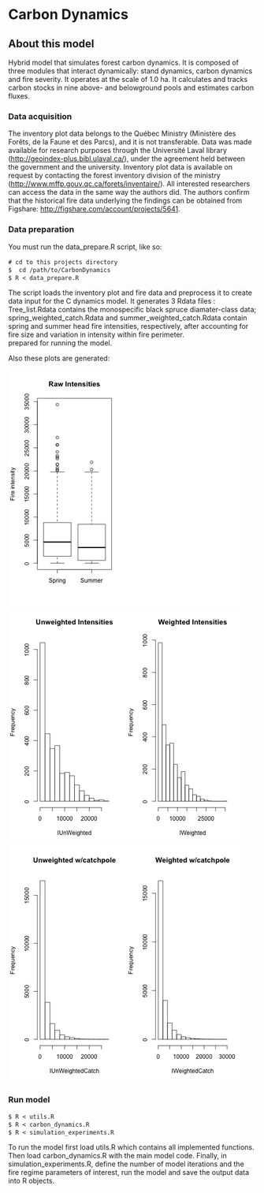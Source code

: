 # Carbon Dynamics

## About this model

Hybrid model that simulates forest carbon dynamics. It is composed of three modules that interact dynamically: stand dynamics, carbon dynamics and fire severity. It operates at the scale of 1.0 ha. It calculates and tracks carbon stocks in nine above- and belowground pools and estimates carbon fluxes.

### Data acquisition

The inventory plot data belongs to the Québec Ministry (Ministère des Forêts, de la Faune et des Parcs), and it is not transferable. Data was made available for research purposes through the Université Laval library (http://geoindex-plus.bibl.ulaval.ca/), under the agreement held between the government and the university. Inventory plot data is available on request by contacting the forest inventory division of the ministry (http://www.mffp.gouv.qc.ca/forets/inventaire/). All interested researchers can access the data in the same way the authors did. The authors confirm that the historical fire data underlying the findings can be obtained from Figshare: http://figshare.com/account/projects/5641.

### Data preparation

You must run the data_prepare.R script, like so:

    # cd to this projects directory
    $  cd /path/to/CarbonDynamics
    $ R < data_prepare.R

The script loads the inventory plot and fire data and preprocess it to create data input for the C dynamics model. It generates 3 Rdata files : Tree_list.Rdata contains the monospecific black spruce diamater-class data; spring_weighted_catch.Rdata and summer_weighted_catch.Rdata contain spring and summer head fire intensities, respectively, after accounting for fire size and variation in intensity within fire perimeter.  
prepared for running the model.

Also these plots are generated:

<img src="plots/Fire_intensities_by_fire_season.png">
<img src="plots/Histograms_size_weighted.png">
<img src="plots/Histograms_size_weighted_catchpole.png">


### Run model
    $ R < utils.R
    $ R < carbon_dynamics.R
    $ R < simulation_experiments.R
    
To run the model first load utils.R which contains all implemented functions. Then load carbon_dynamics.R with the main model code. Finally, in simulation_experiments.R, define the number of model iterations and the fire regime parameters of interest, run the model and save the output data into R objects.

